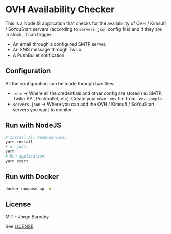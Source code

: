 # OVH Availability Checker

This is a NodeJS application that checks for the availability of OVH / Kimsufi / SoYouStart servers (according to `servers.json` config file) and if they are in stock, it can trigger:
* An email through a configured SMTP server.
* An SMS message through Twilio.
* A PushBullet notification.

## Configuration

All the configuration can be made through two files:
* `.env` -> Where all the credentials and other config are stored (ie: SMTP, Twilio API, Pushbullet, etc). Create your own `.env` file from `.env.sample`.
* `servers.json` -> Where you can add the OVH / Kimsufi / SoYouStart servers you want to monitor.

## Run with NodeJS

```bash
# Install all dependencies:
yarn install
# or just:
yarn
# Run application
yarn start
```

## Run with Docker

```bash
docker-compose up -d
```

## License

MIT - Jorge Barnaby

See [LICENSE](LICENSE)
